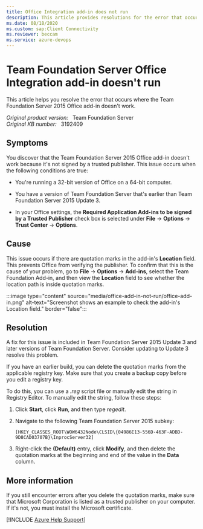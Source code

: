 ```yaml
---
title: Office Integration add-in does not run
description: This article provides resolutions for the error that occurs where the Team Foundation Server 2015 Office add-in doesn't work.
ms.date: 08/18/2020
ms.custom: sap:Client Connectivity
ms.reviewer: beccam
ms.service: azure-devops
---
```

# Team Foundation Server Office Integration add-in doesn't run

This article helps you resolve the error that occurs where the Team Foundation Server 2015 Office add-in doesn't work.

_Original product version:_ &nbsp; Team Foundation Server  
_Original KB number:_ &nbsp; 3192409

## Symptoms

You discover that the Team Foundation Server 2015 Office add-in doesn't work because it's not signed by a trusted publisher. This issue occurs when the following conditions are true:

- You're running a 32-bit version of Office on a 64-bit computer.

- You have a version of Team Foundation Server that's earlier than Team Foundation Server 2015 Update 3.

- In your Office settings, the **Required Application Add-ins to be signed by a Trusted Publisher** check box is selected under **File** -> **Options** -> **Trust Center** -> **Options**.

## Cause

This issue occurs if there are quotation marks in the add-in's **Location** field. This prevents Office from verifying the publisher. To confirm that this is the cause of your problem, go to **File** -> **Options** -> **Add-ins**, select the Team Foundation Add-in, and then view the **Location** field to see whether the location path is inside quotation marks.

:::image type="content" source="media/office-add-in-not-run/office-add-in.png" alt-text="Screenshot shows an example to check the add-in's Location field." border="false":::

## Resolution

A fix for this issue is included in Team Foundation Server 2015 Update 3 and later versions of Team Foundation Server. Consider updating to Update 3 resolve this problem.

If you have an earlier build, you can delete the quotation marks from the applicable registry key. Make sure that you create a backup copy before you edit a registry key.

To do this, you can use a _.reg_ script file or manually edit the string in Registry Editor. To manually edit the string, follow these steps:

1. Click **Start**, click **Run**, and then type _regedit_.
2. Navigate to the following Team Foundation Server 2015 subkey:

    `[HKEY_CLASSES_ROOT\WOW6432Node\CLSID\{04986E13-556D-463F-ADBD-9D8CAD03707B}\InprocServer32]`

3. Right-click the **(Default)** entry, click **Modify**, and then delete the quotation marks at the beginning and end of the value in the **Data** column.

## More information

If you still encounter errors after you delete the quotation marks, make sure that Microsoft Corporation is listed as a trusted publisher on your computer. If it's not, you must install the Microsoft certificate.

[!INCLUDE [Azure Help Support](../../includes/azure-help-support.md)]
